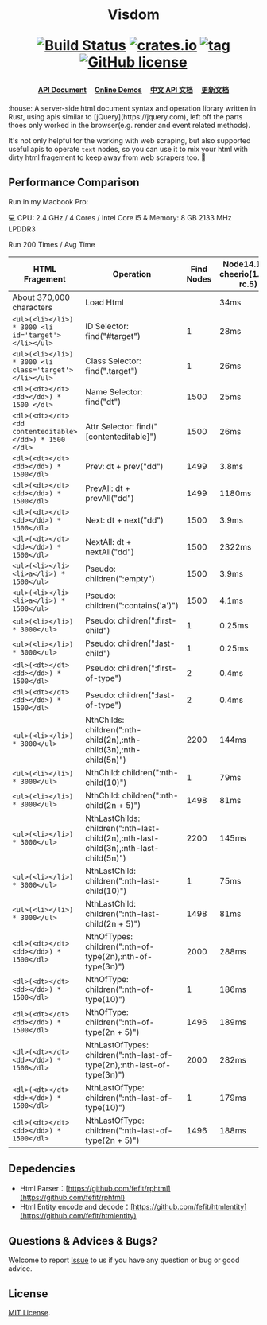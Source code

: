 <h1 align="center">

  <strong>Visdom</strong>

  [![Build Status](https://travis-ci.org/fefit/visdom.svg?branch=main)](https://travis-ci.com/github/fefit/visdom)
  [![crates.io](https://img.shields.io/crates/v/visdom.svg)](https://crates.io/crates/visdom)
  [![tag](https://img.shields.io/github/v/tag/fefit/visdom.svg?sort=semver)](https://github.com/fefit/visdom/tags)
  [![GitHub license](https://img.shields.io/github/license/fefit/visdom)](https://github.com/fefit/visdom/blob/main/LICENSE)

  
</h1>
<h4 align="center">

[API Document](https://github.com/fefit/visdom/wiki/API-Document)&nbsp;&nbsp;&nbsp;&nbsp;
[Online Demos](http://visdom.suchjs.com/#doc)&nbsp;&nbsp;&nbsp;&nbsp;
[中文 API 文档](https://github.com/fefit/visdom/wiki/%E4%B8%AD%E6%96%87API%E6%96%87%E6%A1%A3)&nbsp;&nbsp;&nbsp;&nbsp;
[更新文档](https://github.com/fefit/visdom/blob/main/CHANGELOG.md)

</h4>
<p>
:house: A server-side html document syntax and operation library written in Rust, using apis similar to [jQuery](https://jquery.com), left off the parts thoes only worked in the browser(e.g. render and event related methods).

It's not only helpful for the working with web scraping, but also supported useful apis to operate `text` nodes, so you can use it to mix your html with dirty html fragement to keep away from web scrapers too. :sparkling_heart: 

</p>

## Performance Comparison

Run in my Macbook Pro:

:computer: CPU: 2.4 GHz / 4 Cores / Intel Core i5 & Memory: 8 GB 2133 MHz LPDDR3

Run 200 Times / Avg Time

| HTML Fragement                                        | Operation                                                                              | Find Nodes | Node14.15.3 <br> cheerio(1.0.0-rc.5) | Golang1.15.5 <br> goquery(v1.6.1)  | rust1.50.0<br>visdom(0.4.0) |
|-------------------------------------------------------|----------------------------------------------------------------------------------------|------------|-----------------------------------|---------------------------------|--------------------------|
| About 370,000 characters                              | Load Html                                                                              |            | 34ms                              | 2.4ms                           | 3.42ms                   |
| `<ul>(<li></li>) * 3000 <li id='target'></li></ul>`     | ID Selector: find("#target")                                                           | 1          | 28ms                              | 0.062ms                         | 0.006ms                  |
| `<ul>(<li></li>) * 3000 <li class='target'></li></ul>`  | Class Selector: find(".target")                                                        | 1          | 26ms                              | 0.062ms                         | 0.046ms                  |
| `<dl>(<dt></dt><dd></dd>) * 1500 </dl>`                 | Name Selector: find("dt")                                                              | 1500       | 25ms                              | 0.243ms                         | 0.436ms                  |
| `<dl>(<dt></dt><dd contenteditable></dd>) * 1500 </dl>` | Attr Selector: find(" [contenteditable]")                                              | 1500       | 26ms                              | 0.266ms                         | 0.434ms                  |
| `<dl>(<dt></dt><dd></dd>) * 1500</dl>`                  | Prev: dt + prev("dd")                                                                  | 1499       | 3.8ms                             | 0.228ms                         | 0.406ms                  |
| `<dl>(<dt></dt><dd></dd>) * 1500</dl>`                  | PrevAll: dt + prevAll("dd")                                                            | 1499       | 1180ms                            | 76.6ms                          | 1.046ms                  |
| `<dl>(<dt></dt><dd></dd>) * 1500</dl>`                  | Next: dt + next("dd")                                                                  | 1500       | 3.9ms                             | 0.237ms                         | 0.411ms                  |
| `<dl>(<dt></dt><dd></dd>) * 1500</dl>`                  | NextAll: dt + nextAll("dd")                                                            | 1500       | 2322ms                            | 81.1ms                          | 1.075ms                  |
| `<ul>(<li></li><li>a</li>) * 1500</ul>`                 | Pseudo: children(":empty")                                                             | 1500       | 3.9ms                             | 0.356ms                         | 0.504ms                  |
| `<ul>(<li></li><li>a</li>) * 1500</ul>`                 | Pseudo: children(":contains('a')")                                                     | 1500       | 4.1ms                             | 0.591ms                         | 1.074ms                  |
| `<ul>(<li></li>) * 3000</ul>`                           | Pseudo: children(":first-child")                                                       | 1          | 0.25ms                            | 0.342ms                         | 0.026ms                  |
| `<ul>(<li></li>) * 3000</ul>`                           | Pseudo: children(":last-child")                                                        | 1          | 0.25ms                            | 0.344ms                         | 0.026ms                  |
| `<dl>(<dt></dt><dd></dd>) * 1500</dl>`                  | Pseudo: children(":first-of-type")                                                     | 2          | 0.4ms                             | 0.353ms                         | 0.690ms                  |
| `<dl>(<dt></dt><dd></dd>) * 1500</dl>`                  | Pseudo: children(":last-of-type")                                                      | 2          | 0.4ms                             | 0.354ms                         | 0.620ms                  |
| `<ul>(<li></li>) * 3000</ul>`                           | NthChilds: children(":nth-child(2n),:nth-child(3n),:nth-child(5n)")                    | 2200       | 144ms                             | 28.7ms                          | 4.308ms                  |
| `<ul>(<li></li>) * 3000</ul>`                           | NthChild:  children(":nth-child(10)")                                                  | 1          | 79ms                              | 0.377ms                         | 0.031ms                  |
| `<ul>(<li></li>) * 3000</ul>`                           | NthChild: children(":nth-child(2n + 5)")                                               | 1498       | 81ms                              | 15.9ms                          | 0.598ms                  |
| `<ul>(<li></li>) * 3000</ul>`                           | NthLastChilds: children(":nth-last-child(2n),:nth-last-child(3n),:nth-last-child(5n)") | 2200       | 145ms                             | 59.5ms                          | 4.237ms                  |
| `<ul>(<li></li>) * 3000</ul>`                           | NthLastChild: children(":nth-last-child(10)")                                          | 1          | 75ms                              | 0.378ms                         | 0.032ms                  |
| `<ul>(<li></li>) * 3000</ul>`                           | NthLastChild: children(":nth-last-child(2n + 5)")                                      | 1498       | 81ms                              | 32.5ms                          | 0.581ms                  |
| `<dl>(<dt></dt><dd></dd>) * 1500</dl>`                  | NthOfTypes: children(":nth-of-type(2n),:nth-of-type(3n)")                              | 2000       | 288ms                             | 34.4ms                          | 4.873ms                  |
| `<dl>(<dt></dt><dd></dd>) * 1500</dl>`                  | NthOfType: children(":nth-of-type(10)")                                                | 1          | 186ms                             | 0.646ms                         | 0.681ms                  |
| `<dl>(<dt></dt><dd></dd>) * 1500</dl>`                  | NthOfType:  children(":nth-of-type(2n + 5)")                                           | 1496       | 189ms                             | 23.1ms                          | 1.714ms                  |
| `<dl>(<dt></dt><dd></dd>) * 1500</dl>`                  | NthLastOfTypes: children(":nth-last-of-type(2n),:nth-last-of-type(3n)")                | 2000       | 282ms                             | 68.4ms                          | 4.704ms                  |
| `<dl>(<dt></dt><dd></dd>) * 1500</dl>`                  | NthLastOfType: children(":nth-last-of-type(10)")                                       | 1          | 179ms                             | 0.60ms                          | 0.694ms                  |
| `<dl>(<dt></dt><dd></dd>) * 1500</dl>`                  | NthLastOfType: children(":nth-last-of-type(2n + 5)")                                   | 1496       | 188ms                             | 45.7ms                          | 1.730ms                  |

## Depedencies

- Html Parser：[https://github.com/fefit/rphtml](https://github.com/fefit/rphtml)
- Html Entity encode and decode：[https://github.com/fefit/htmlentity](https://github.com/fefit/htmlentity)

## Questions & Advices & Bugs?

Welcome to report [Issue](https://github.com/fefit/visdom/issues) to us if you have any question or bug or good advice.

## License

[MIT License](./LICENSE).
